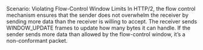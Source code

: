 Scenario: Violating Flow-Control Window Limits
In HTTP/2, the flow control mechanism ensures that the sender does not overwhelm the receiver by sending more data than the receiver is willing to accept. The receiver sends WINDOW_UPDATE frames to update how many bytes it can handle. If the sender sends more data than allowed by the flow-control window, it’s a non-conformant packet.
